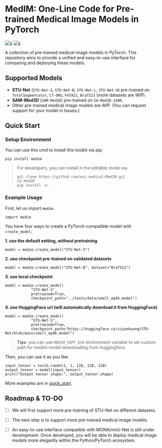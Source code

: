 # MedIM: One-Line Code for Pre-trained Medical Image Models in PyTorch

[![x](https://img.shields.io/badge/Python-3.9|3.10-93C5FD)]()
[![x](https://img.shields.io/badge/PyTorch-2.4-FCD299)]()

A collection of pre-trained medical image models in PyTorch. This repository aims to provide a unified and easy-to-use interface for comparing and deploying these models.

## Supported Models
- **STU-Net** (`STU-Net-S`, `STU-Net-B`, `STU-Net-L`, `STU-Net-H`) pre-trained on `TotalSegmentator`, `CT-ORG`, `FeTA21`, `BraTS21` (more datasets are WIP).
- **SAM-Med3D** (`SAM-Med3D`) pre-trained on `SA-Med3D-140K`.
- Other pre-trained medical image models are WIP. (You can request support for your model in Issues.)

## Quick Start
### Setup Environment
You can use this cmd to install this toolkit via pip:
```
pip install medim
```
> For developers, you can install in the editable mode via:
> ```
> git clone https://github.com/uni-medical/MedIM.git
> cd MedIM
> pip install -e .
> ```

### Example Usage
First, let us import `medim`.
```
import medim
```
You have four ways to create a PyTorch-compatible model with `create_model`:

**1. use the default setting, without pretraining**
```
model = medim.create_model("STU-Net-S") 
```
**2. use checkpoint pre-trained on validated datasets**
```
model = medim.create_model("STU-Net-B", dataset="BraTS21")
```
**3. use local checkpoint**
```
model = medim.create_model(
            "STU-Net-S",
            pretrained=True,
            checkpoint_path="../tests/data/small_ep4k.model") 
```
**4. use HuggingFace url (will automatically download it from HuggingFace)**
```
model = medim.create_model(
            "STU-Net-S",
            pretrained=True,
            checkpoint_path="https://huggingface.co/ziyanhuang/STU-Net/blob/main/small_ep4k.model") 
```
> **Tips**: 
> you can use `MEDIM_CKPT_DIR` environment variable to set custom path for medim model downloading from huggingface.

Then, you can use it as you like.
```
input_tensor = torch.randn(1, 1, 128, 128, 128)
output_tensor = model(input_tensor)
print("Output tensor shape:", output_tensor.shape)
```




More examples are in [quick_start](https://github.com/uni-medical/Pytorch-Medical-Image-Models/blob/main/examples/quick_start.py).

## Roadmap & TO-DO

- [ ] We will first support more pre-training of STU-Net on different datasets. 
- [ ] The next step is to support more pre-trained medical image models.
- [ ] An easy-to-use interface compatible with MONAI/nnU-Net is still under development. Once developed, you will be able to deploy medical image models more elegantly within the Python/PyTorch ecosystem.

